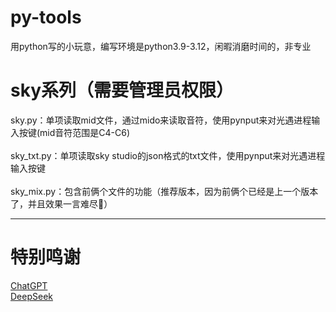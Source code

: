 # py-tools
用python写的小玩意，编写环境是python3.9-3.12，闲暇消磨时间的，非专业
# sky系列（需要管理员权限）
sky.py：单项读取mid文件，通过mido来读取音符，使用pynput来对光遇进程输入按键(mid音符范围是C4-C6)\
\
sky_txt.py：单项读取sky studio的json格式的txt文件，使用pynput来对光遇进程输入按键\
\
sky_mix.py：包含前俩个文件的功能（推荐版本，因为前俩个已经是上一个版本了，并且效果一言难尽🤣）
***
# 特别鸣谢
[ChatGPT](https://chatgpt.com)\
[DeepSeek](https://chat.deepseek.com)



